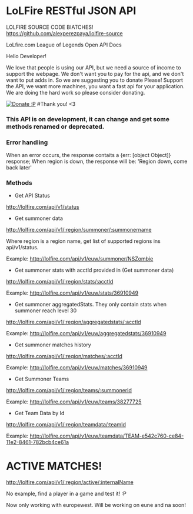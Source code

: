 LoLFire RESTful JSON API
===========

LOLFIRE SOURCE CODE BIATCHES! https://github.com/alexperezpaya/lolfire-source

LoLfire.com League of Legends Open API Docs

Hello Developer!

We love that people is using our API, but we need a source of income to support the webpage. We don't want you to pay for the api, and we don't want to put adds in. So we are suggesting you to donate
Please! Support the API, we want more machines, you want a fast api for your application.
We are doing the hard work so please consider donating.


[![Donate :P](https://www.paypalobjects.com/es_ES/ES/i/btn/btn_donate_LG.gif)](https://www.paypal.com/cgi-bin/webscr?cmd=_s-xclick&hosted_button_id=YAZ274WXMFDY6)
#Thank you! <3


### This API is on development, it can change and get some methods renamed or deprecated.

### Error handling

When an error occurs, the response contaits a {err: [object Object]} response;
When region is down, the response will be: 'Region down, come back later'

### Methods

- Get API Status

http://lolfire.com/api/v1/status

- Get summoner data

http://lolfire.com/api/v1/:region/summoner/:summonername

Where region is a region name, get list of supported regions ins api/v1/status.

Example: http://lolfire.com/api/v1/euw/summoner/NSZombie

- Get summoner stats with acctId provided in (Get summoner data)

http://lolfire.com/api/v1/:region/stats/:acctId

Example: http://lolfire.com/api/v1/euw/stats/36910949

- Get summoner aggregatedStats. They only contain stats when summoner reach level 30

http://lolfire.com/api/v1/:region/aggregatedstats/:acctId

Example: http://lolfire.com/api/v1/euw/aggregatedstats/36910949

- Get summoner matches history

http://lolfire.com/api/v1/:region/matches/:acctId

Example: http://lolfire.com/api/v1/euw/matches/36910949

- Get Summoner Teams

http://lolfire.com/api/v1/:region/teams/:summonerId

Example: http://lolfire.com/api/v1/euw/teams/38277725

- Get Team Data by Id

http://lolfire.com/api/v1/:region/teamdata/:teamId

Example: http://lolfire.com/api/v1/euw/teamdata/TEAM-e542c760-ce84-11e2-8461-782bcb4ce61a

# ACTIVE MATCHES!

http://lolfire.com/api/v1/:region/active/:internalName

No example, find a player in a game and test it! :P

Now only working with europewest. Will be working on eune and na soon!
